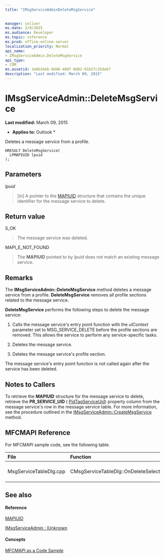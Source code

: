 ```yaml
---
title: "IMsgServiceAdminDeleteMsgService"
 
 
manager: soliver
ms.date: 3/9/2015
ms.audience: Developer
ms.topic: reference
ms.prod: office-online-server
localization_priority: Normal
api_name:
- IMsgServiceAdmin.DeleteMsgService
api_type:
- COM
ms.assetid: 3a6b34eb-9d46-488f-8d02-91b27c35de67
description: "Last modified: March 09, 2015"
---
```


# IMsgServiceAdmin::DeleteMsgService

 **Last modified:** March 09, 2015 
  
 * **Applies to:** Outlook * 
  
Deletes a message service from a profile.
  
```
HRESULT DeleteMsgService(
  LPMAPIUID lpuid
);
```

## Parameters

 _lpuid_
  
> [in] A pointer to the [MAPIUID](mapiuid.md) structure that contains the unique identifier for the message service to delete. 
    
## Return value

S_OK 
  
> The message service was deleted.
    
MAPI_E_NOT_FOUND 
  
> The **MAPIUID** pointed to by  _lpuid_ does not match an existing message service. 
    
## Remarks

The **IMsgServiceAdmin::DeleteMsgService** method deletes a message service from a profile. **DeleteMsgService** removes all profile sections related to the message service. 
  
 **DeleteMsgService** performs the following steps to delete the message service: 
  
1. Calls the message service's entry point function with the  _ulContext_ parameter set to MSG_SERVICE_DELETE before the profile sections are removed. This allows the service to perform any service-specific tasks. 
    
2. Deletes the message service.
    
3. Deletes the message service's profile section.
    
The message service's entry point function is not called again after the service has been deleted.
  
## Notes to Callers

To retrieve the **MAPIUID** structure for the message service to delete, retrieve the **PR_SERVICE_UID** ( [PidTagServiceUid](pidtagserviceuid-canonical-property.md)) property column from the message service's row in the message service table. For more information, see the procedure outlined in the [IMsgServiceAdmin::CreateMsgService](imsgserviceadmin-createmsgservice.md) method. 
  
## MFCMAPI Reference

For MFCMAPI sample code, see the following table.
  
|**File**|**Function**|**Comment**|
|:-----|:-----|:-----|
|MsgServiceTableDlg.cpp  <br/> |CMsgServiceTableDlg::OnDeleteSelectedItem  <br/> |MFCMAPI uses the **IMsgServiceAdmin::DeleteMsgService** method to delete the selected service.  <br/> |
   
## See also

#### Reference

[MAPIUID](mapiuid.md)
  
[IMsgServiceAdmin : IUnknown](imsgserviceadminiunknown.md)
#### Concepts

[MFCMAPI as a Code Sample](mfcmapi-as-a-code-sample.md)

